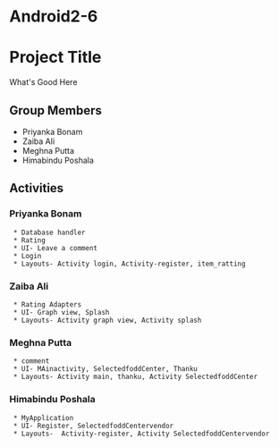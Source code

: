 # Android2-6

# Project Title

What's Good Here


## Group Members
* Priyanka Bonam
* Zaiba Ali
* Meghna Putta
* Himabindu Poshala

## Activities
### Priyanka Bonam
     * Database handler 
     * Rating
     * UI- Leave a comment 
     * Login
     * Layouts- Activity login, Activity-register, item_ratting

### Zaiba Ali
     * Rating Adapters
     * UI- Graph view, Splash
     * Layouts- Activity graph view, Activity splash

### Meghna Putta
     * comment
     * UI- MAinactivity, SelectedfoddCenter, Thanku
     * Layouts- Activity main, thanku, Activity SelectedfoddCenter

### Himabindu Poshala
     * MyApplication
     * UI- Register, SelectedfoddCentervendor
     * Layouts-  Activity-register, Activity SelectedfoddCentervendor







